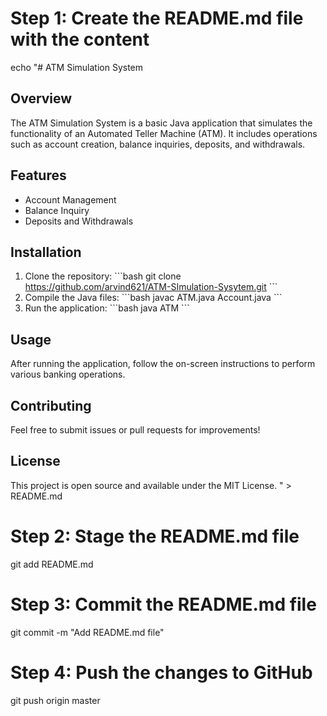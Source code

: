 # Step 1: Create the README.md file with the content
echo "# ATM Simulation System

## Overview
The ATM Simulation System is a basic Java application that simulates the functionality of an Automated Teller Machine (ATM). It includes operations such as account creation, balance inquiries, deposits, and withdrawals.

## Features
- Account Management
- Balance Inquiry
- Deposits and Withdrawals

## Installation
1. Clone the repository:
   \`\`\`bash
   git clone https://github.com/arvind621/ATM-SImulation-Sysytem.git
   \`\`\`
2. Compile the Java files:
   \`\`\`bash
   javac ATM.java Account.java
   \`\`\`
3. Run the application:
   \`\`\`bash
   java ATM
   \`\`\`

## Usage
After running the application, follow the on-screen instructions to perform various banking operations.

## Contributing
Feel free to submit issues or pull requests for improvements!

## License
This project is open source and available under the MIT License.
" > README.md

# Step 2: Stage the README.md file
git add README.md

# Step 3: Commit the README.md file
git commit -m "Add README.md file"

# Step 4: Push the changes to GitHub
git push origin master

